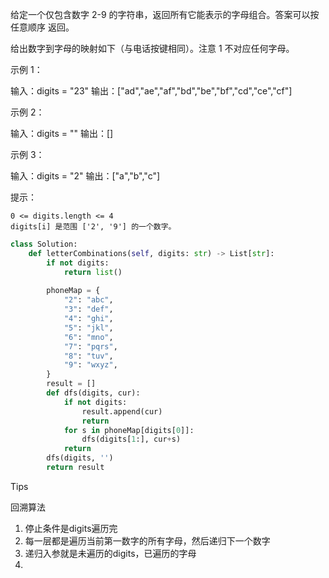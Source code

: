 给定一个仅包含数字 2-9 的字符串，返回所有它能表示的字母组合。答案可以按 任意顺序 返回。

给出数字到字母的映射如下（与电话按键相同）。注意 1 不对应任何字母。

 

示例 1：

输入：digits = "23"
输出：["ad","ae","af","bd","be","bf","cd","ce","cf"]

示例 2：

输入：digits = ""
输出：[]

示例 3：

输入：digits = "2"
输出：["a","b","c"]

 

提示：

    0 <= digits.length <= 4
    digits[i] 是范围 ['2', '9'] 的一个数字。



```python
class Solution:
    def letterCombinations(self, digits: str) -> List[str]:
        if not digits:
            return list()
    
        phoneMap = {
            "2": "abc",
            "3": "def",
            "4": "ghi",
            "5": "jkl",
            "6": "mno",
            "7": "pqrs",
            "8": "tuv",
            "9": "wxyz",
        }
        result = [] 
        def dfs(digits, cur):
            if not digits:
                result.append(cur)
                return 
            for s in phoneMap[digits[0]]:
                dfs(digits[1:], cur+s)
            return 
        dfs(digits, '')
        return result 
```



Tips

回溯算法

1. 停止条件是digits遍历完
2. 每一层都是遍历当前第一数字的所有字母，然后递归下一个数字
3. 递归入参就是未遍历的digits，已遍历的字母
4. 

